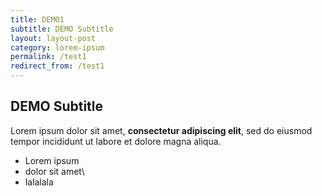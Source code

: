 ```yaml
---
title: DEMO1
subtitle: DEMO Subtitle
layout: layout-post
category: lorem-ipsum
permalink: /test1
redirect_from: /test1
---
```

## DEMO Subtitle

Lorem ipsum dolor sit amet, **consectetur adipiscing elit**, sed do eiusmod tempor incididunt ut labore et dolore magna aliqua.

*   Lorem ipsum
*   dolor sit amet\\
*   lalalala
